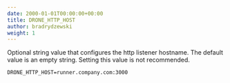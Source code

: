 ```yaml
---
date: 2000-01-01T00:00:00+00:00
title: DRONE_HTTP_HOST
author: bradrydzewski
weight: 1
---
```


Optional string value that configures the http listener hostname. The default value is an empty string. Setting this value is not recommended.

```
DRONE_HTTP_HOST=runner.company.com:3000
```
